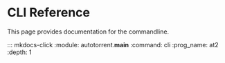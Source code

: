 # CLI Reference

This page provides documentation for the commandline.

::: mkdocs-click
    :module: autotorrent.__main__
    :command: cli
    :prog_name: at2
    :depth: 1




